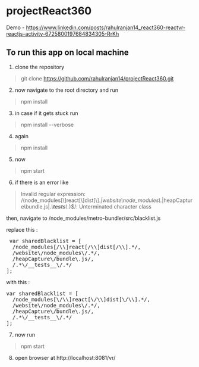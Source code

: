 # projectReact360

 Demo - https://www.linkedin.com/posts/rahulranjan14_react360-reactvr-reactjs-activity-6725800197684834305-RrKh

## To run this app on local machine

1. clone the repository

>  git clone https://github.com/rahulranjan14/projectReact360.git

2. now navigate to the root directory and run

>  npm install

3. in case if it gets stuck run

>  npm install --verbose  

4. again

> npm install

5. now 

> npm start

6. if there is an error like 

> Invalid regular expression: /(node_modules[\\\]react[\\\]dist[\\\].*|website\\node_modules\\.*|heapCapture\\bundle\.js|.*\\__tests__\\.*)$/: Unterminated character 
class

then, navigate to /node_modules/metro-bundler/src/blacklist.js

replace this :

<pre> var sharedBlacklist = [
  /node_modules[/\\]react[/\\]dist[/\\].*/,
  /website\/node_modules\/.*/,
  /heapCapture\/bundle\.js/,
  /.*\/__tests__\/.*/
]; </pre>

with this :

<pre>
var sharedBlacklist = [
  /node_modules[\/\\]react[\/\\]dist[\/\\].*/,
  /website\/node_modules\/.*/,
  /heapCapture\/bundle\.js/,
  /.*\/__tests__\/.*/
];
</pre>

7. now run

> npm start

8. open browser at http://localhost:8081/vr/
